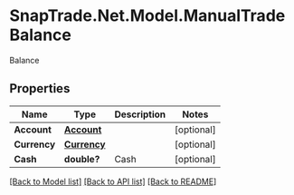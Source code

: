 # SnapTrade.Net.Model.ManualTradeBalance
Balance

## Properties

Name | Type | Description | Notes
------------ | ------------- | ------------- | -------------
**Account** | [**Account**](Account.md) |  | [optional] 
**Currency** | [**Currency**](Currency.md) |  | [optional] 
**Cash** | **double?** | Cash | [optional] 

[[Back to Model list]](../README.md#documentation-for-models) [[Back to API list]](../README.md#documentation-for-api-endpoints) [[Back to README]](../README.md)

